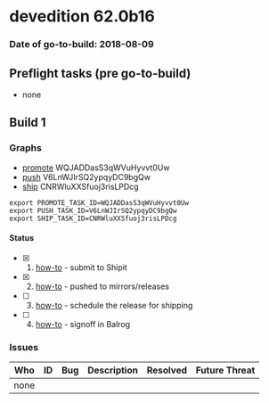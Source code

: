 # devedition 62.0b16

### Date of go-to-build: 2018-08-09

## Preflight tasks (pre go-to-build)
- none

## Build 1  

### Graphs
* [promote](https://tools.taskcluster.net/push-inspector/#/WQJADDasS3qWVuHyvvt0Uw) WQJADDasS3qWVuHyvvt0Uw
* [push](https://tools.taskcluster.net/push-inspector/#/V6LnWJIrSQ2ypqyDC9bgQw) V6LnWJIrSQ2ypqyDC9bgQw
* [ship](https://tools.taskcluster.net/push-inspector/#/CNRWluXXSfuoj3risLPDcg) CNRWluXXSfuoj3risLPDcg
```
export PROMOTE_TASK_ID=WQJADDasS3qWVuHyvvt0Uw
export PUSH_TASK_ID=V6LnWJIrSQ2ypqyDC9bgQw
export SHIP_TASK_ID=CNRWluXXSfuoj3risLPDcg
```


#### Status
- [x] 1.  [how-to](https://wiki.mozilla.org/Release:Release_Automation_on_Mercurial:Starting_a_Release#Submit_to_Ship_It)  - submit to Shipit
- [x] 2.  [how-to](https://github.com/mozilla-releng/releasewarrior-2.0/blob/master/docs/release-promotion/desktop/howto.md#push-artifacts-to-releases-directory)  - pushed to mirrors/releases
- [ ] 3.  [how-to](https://github.com/mozilla-releng/releasewarrior-2.0/blob/master/docs/release-promotion/desktop/howto.md#ship-the-release)  - schedule the release for shipping
- [ ] 4.  [how-to](https://github.com/mozilla-releng/releasewarrior-2.0/blob/master/docs/release-promotion/desktop/howto.md#obtain-sign-offs-for-changes)  - signoff in Balrog

### Issues
| Who                 | ID               | Bug                                                                 | Description                | Resolved                | Future Threat                |
| ------------------- | ---------------- | ------------------------------------------------------------------- | -------------------------- | ----------------------- | ---------------------------- |
| none | | | | | |


